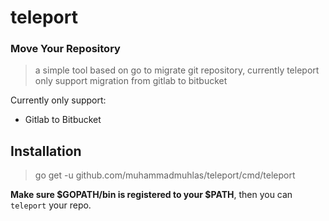 # teleport
### Move Your Repository

> a simple tool based on go to migrate git repository, currently teleport only support migration from gitlab to bitbucket

Currently only support:
+ Gitlab to Bitbucket

Installation
-
> go get -u github.com/muhammadmuhlas/teleport/cmd/teleport

**Make sure $GOPATH/bin is registered to your $PATH**, then you can `teleport` your repo.


